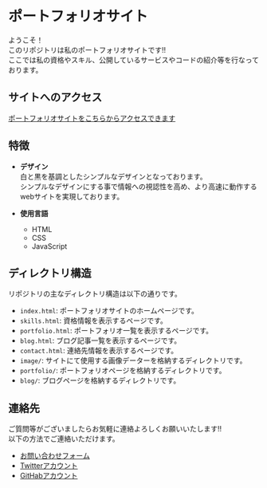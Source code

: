 
# ポートフォリオサイト

ようこそ！  
このリポジトリは私のポートフォリオサイトです!!  
ここでは私の資格やスキル、公開しているサービスやコードの紹介等を行なっております。  

## サイトへのアクセス  

[ポートフォリオサイトをこちらからアクセスできます](https://ryota1207.github.io/my-portfolio/)  

## 特徴

- **デザイン**  
白と黒を基調としたシンプルなデザインとなっております。  
シンプルなデザインにする事で情報への視認性を高め、より高速に動作するwebサイトを実現しております。  

- **使用言語**  
  - HTML  
  - CSS  
  - JavaScript  

## ディレクトリ構造  

リポジトリの主なディレクトリ構造は以下の通りです。  

- `index.html`: ポートフォリオサイトのホームページです。  
- `skills.html`: 資格情報を表示するページです。  
- `portfolio.html`: ポートフォリオ一覧を表示するページです。  
- `blog.html`: ブログ記事一覧を表示するページです。  
- `contact.html`: 連絡先情報を表示するページです。  
- `image/`: サイトにて使用する画像データーを格納するディレクトリです。  
- `portfolio/`: ポートフォリオページを格納するディレクトリです。  
- `blog/`: ブログページを格納するディレクトリです。  

## 連絡先  

ご質問等がございましたらお気軽に連絡よろしくお願いいたします!!  
以下の方法でご連絡いただけます。  

  - [お問い合わせフォーム](https://forms.gle/sBuKxgvfcT3GVVCk7)  
  - [Twitterアカウント](https://twitter.com/ryota__1207)  
  - [GitHabアカウント](https://github.com/ryota1207)  
